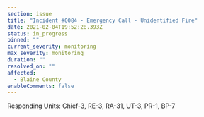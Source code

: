 ```yaml
---
section: issue
title: "Incident #0084 - Emergency Call - Unidentified Fire"
date: 2021-02-04T19:52:28.393Z
status: in_progress
pinned: ""
current_severity: monitoring
max_severity: monitoring
duration: ""
resolved_on: ""
affected:
  - Blaine County
enableComments: false
---
```

Responding Units: Chief-3, RE-3, RA-31, UT-3, PR-1, BP-7